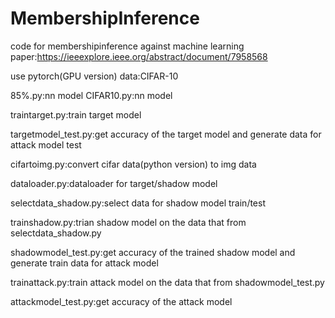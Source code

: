 # MembershipInference
code for membershipinference against machine learning
paper:https://ieeexplore.ieee.org/abstract/document/7958568

use pytorch(GPU version)
data:CIFAR-10

85%.py:nn model
CIFAR10.py:nn model

traintarget.py:train target model

targetmodel_test.py:get accuracy of the target model and generate data for attack model test

cifartoimg.py:convert cifar data(python version) to img data 

dataloader.py:dataloader for target/shadow model

selectdata_shadow.py:select data for shadow model train/test

trainshadow.py:trian shadow model on the data that from selectdata_shadow.py

shadowmodel_test.py:get accuracy of the trained shadow model and generate train data for attack model

trainattack.py:train attack model on the data that from shadowmodel_test.py

attackmodel_test.py:get accuracy of the attack model




